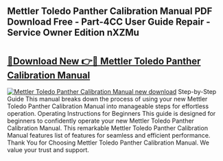 ## Mettler Toledo Panther Calibration Manual PDF Download Free - Part-4CC User Guide Repair - Service Owner Edition nXZMu

# <h2><a href="http://bc71614.oget.top/?id=Mettler+Toledo+Panther+Calibration+Manual">🔗Download New 👉🔴 Mettler Toledo Panther Calibration Manual</a></h2>

[![Mettler Toledo Panther Calibration Manual new download](https://i.imgur.com/5g1atiW.png)](http://bc71614.oget.top/?id=Mettler+Toledo+Panther+Calibration+Manual)
Step-by-Step Guide This manual breaks down the process of using your new Mettler Toledo Panther Calibration Manual into manageable steps for effortless operation. Operating Instructions for Beginners This guide is designed for beginners to confidently operate your new Mettler Toledo Panther Calibration Manual. This remarkable Mettler Toledo Panther Calibration Manual features list of features for seamless and efficient performance. Thank You for Choosing Mettler Toledo Panther Calibration Manual. We value your trust and support.
